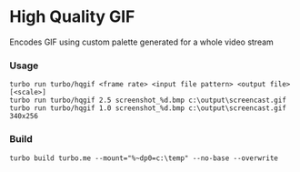 # High Quality GIF

Encodes GIF using custom palette generated for a whole video stream

### Usage
```
turbo run turbo/hqgif <frame rate> <input file pattern> <output file> [<scale>]
turbo run turbo/hqgif 2.5 screenshot_%d.bmp c:\output\screencast.gif
turbo run turbo/hqgif 1.0 screenshot_%d.bmp c:\output\screencast.gif 340x256
```

### Build
```
turbo build turbo.me --mount="%~dp0=c:\temp" --no-base --overwrite
```